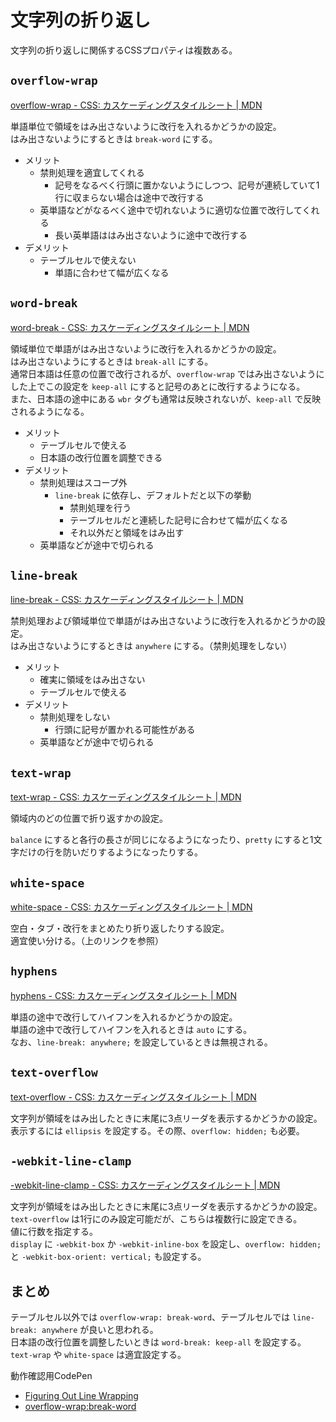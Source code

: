 # 文字列の折り返し

文字列の折り返しに関係するCSSプロパティは複数ある。


## `overflow-wrap`

[overflow-wrap - CSS: カスケーディングスタイルシート | MDN](https://developer.mozilla.org/ja/docs/Web/CSS/overflow-wrap)

単語単位で領域をはみ出さないように改行を入れるかどうかの設定。  
はみ出さないようにするときは `break-word` にする。

- メリット
    - 禁則処理を適宜してくれる
        - 記号をなるべく行頭に置かないようにしつつ、記号が連続していて1行に収まらない場合は途中で改行する
    - 英単語などがなるべく途中で切れないように適切な位置で改行してくれる
        - 長い英単語ははみ出さないように途中で改行する
- デメリット
    - テーブルセルで使えない
        - 単語に合わせて幅が広くなる


## `word-break`

[word-break - CSS: カスケーディングスタイルシート | MDN](https://developer.mozilla.org/ja/docs/Web/CSS/word-break)

領域単位で単語がはみ出さないように改行を入れるかどうかの設定。  
はみ出さないようにするときは `break-all` にする。  
通常日本語は任意の位置で改行されるが、`overflow-wrap` ではみ出さないようにした上でこの設定を `keep-all` にすると記号のあとに改行するようになる。  
また、日本語の途中にある `wbr` タグも通常は反映されないが、`keep-all` で反映されるようになる。

- メリット
    - テーブルセルで使える
    - 日本語の改行位置を調整できる
- デメリット
    - 禁則処理はスコープ外
        - `line-break` に依存し、デフォルトだと以下の挙動
            - 禁則処理を行う
            - テーブルセルだと連続した記号に合わせて幅が広くなる
            - それ以外だと領域をはみ出す
    - 英単語などが途中で切られる


## `line-break`

[line-break - CSS: カスケーディングスタイルシート | MDN](https://developer.mozilla.org/ja/docs/Web/CSS/line-break)

禁則処理および領域単位で単語がはみ出さないように改行を入れるかどうかの設定。  
はみ出さないようにするときは `anywhere` にする。（禁則処理をしない）

- メリット
    - 確実に領域をはみ出さない
    - テーブルセルで使える
- デメリット
    - 禁則処理をしない
        - 行頭に記号が置かれる可能性がある
    - 英単語などが途中で切られる


## `text-wrap`

[text-wrap - CSS: カスケーディングスタイルシート | MDN](https://developer.mozilla.org/ja/docs/Web/CSS/text-wrap)

領域内のどの位置で折り返すかの設定。

`balance` にすると各行の長さが同じになるようになったり、`pretty` にすると1文字だけの行を防いだりするようになったりする。


## `white-space`

[white-space - CSS: カスケーディングスタイルシート | MDN](https://developer.mozilla.org/ja/docs/Web/CSS/white-space)

空白・タブ・改行をまとめたり折り返したりする設定。  
適宜使い分ける。（上のリンクを参照）


## `hyphens`

[hyphens - CSS: カスケーディングスタイルシート | MDN](https://developer.mozilla.org/ja/docs/Web/CSS/hyphens)

単語の途中で改行してハイフンを入れるかどうかの設定。  
単語の途中で改行してハイフンを入れるときは `auto` にする。  
なお、`line-break: anywhere;` を設定しているときは無視される。


## `text-overflow`

[text-overflow - CSS: カスケーディングスタイルシート | MDN](https://developer.mozilla.org/ja/docs/Web/CSS/text-overflow)

文字列が領域をはみ出したときに末尾に3点リーダを表示するかどうかの設定。  
表示するには `ellipsis` を設定する。その際、`overflow: hidden;` も必要。


## `-webkit-line-clamp`

[-webkit-line-clamp - CSS: カスケーディングスタイルシート | MDN](https://developer.mozilla.org/ja/docs/Web/CSS/-webkit-line-clamp)

文字列が領域をはみ出したときに末尾に3点リーダを表示するかどうかの設定。  
`text-overflow` は1行にのみ設定可能だが、こちらは複数行に設定できる。  
値に行数を指定する。  
`display` に `-webkit-box` か `-webkit-inline-box` を設定し、`overflow: hidden;` と `-webkit-box-orient: vertical;` も設定する。


## まとめ

テーブルセル以外では `overflow-wrap: break-word`、テーブルセルでは `line-break: anywhere` が良いと思われる。  
日本語の改行位置を調整したいときは `word-break: keep-all` を設定する。  
`text-wrap` や `white-space` は適宜設定する。

動作確認用CodePen

- [Figuring Out Line Wrapping](https://codepen.io/chriscoyier/pen/qoLLpN)
- [overflow-wrap:break-word](https://codepen.io/nikujyaga/pen/QWKQreX)
